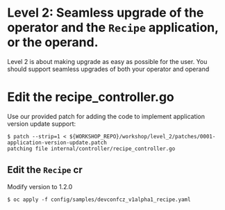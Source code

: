 # Level 2: Seamless upgrade of the operator and the  `Recipe` application, or the operand.

Level 2 is about making upgrade as easy as possible for the user. You should support seamless upgrades of both your operator and operand

# Edit the recipe_controller.go

Use our provided patch for adding the code to implement application version update support:

```shell
$ patch --strip=1 < ${WORKSHOP_REPO}/workshop/level_2/patches/0001-application-version-update.patch
patching file internal/controller/recipe_controller.go
```


## Edit the `Recipe` cr
Modify version to 1.2.0
```shell
$ oc apply -f config/samples/devconfcz_v1alpha1_recipe.yaml
```

